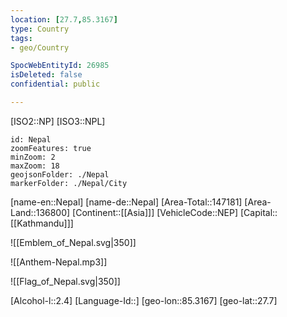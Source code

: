 ```yaml
---
location: [27.7,85.3167]
type: Country
tags:
- geo/Country

SpocWebEntityId: 26985
isDeleted: false
confidential: public

---
```

[ISO2::NP]
[ISO3::NPL]
```leaflet
id: Nepal
zoomFeatures: true 
minZoom: 2 
maxZoom: 18
geojsonFolder: ./Nepal
markerFolder: ./Nepal/City
```

[name-en::Nepal]
[name-de::Nepal]
[Area-Total::147181]
[Area-Land::136800]
[Continent::[[Asia]]]
[VehicleCode::NEP]
[Capital::[[Kathmandu]]]

![[Emblem_of_Nepal.svg|350]]

![[Anthem-Nepal.mp3]]

![[Flag_of_Nepal.svg|350]]

[Alcohol-l::2.4]
[Language-Id::]
[geo-lon::85.3167]
[geo-lat::27.7]

